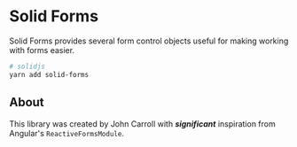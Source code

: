 # Solid Forms

Solid Forms provides several form control objects useful for making working with forms easier.

```bash
# solidjs
yarn add solid-forms
```

## About

This library was created by John Carroll with **_significant_** inspiration from Angular's `ReactiveFormsModule`.
